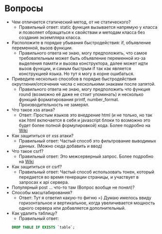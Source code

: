 # Вопросы
- Чем отличается статический метод, от не статического?
   - Правильный ответ: static функция вызывается напрямую у класса и позволяет обращаться к свойствам и методам класса без создания экземпляра класса.
- Расположите в порядке убывания быстродействия: if, объявление переменной, вызов функции.
   - Правильного ответа не знаю, могу предположить, что самое требовательным может быть объявление переменной из-за выделения памяти и вызова конструктора, далее может идти вызов функции, и самым быстрым if так как является конструкцией языка. Но тут я могу в корне ошибаться.
- Приведите несколько способов в порядке быстродействия округления/отсечения числа с несколькими знаками после запятой.
   - Правильного ответа не знаю, могу предположить что функция round (возможно её даже не стоит упоминать) и несколько функций форматирования printf, number_format. Производительность не замерял.
- Что такое xss атака?
   - Ответ: Простым языков это внедрение html (и не только, но так как html включается в себя и javascript блоки то возможно это будет более полной формулировкой) кода. Более подробно на [Wiki](https://ru.wikipedia.org/wiki/%D0%9C%D0%B5%D0%B6%D1%81%D0%B0%D0%B9%D1%82%D0%BE%D0%B2%D1%8B%D0%B9_%D1%81%D0%BA%D1%80%D0%B8%D0%BF%D1%82%D0%B8%D0%BD%D0%B3)
- Как защититься от xss атаки?
   - Правильный ответ: Частый способ это фильтрование выводимых данных. (Можно сюда добавить и ввод)
- Что такое csrf?
   - Правильный ответ: Это межсерверный запрос. Более подробно на [Wiki](https://ru.wikipedia.org/wiki/%D0%9C%D0%B5%D0%B6%D1%81%D0%B0%D0%B9%D1%82%D0%BE%D0%B2%D0%B0%D1%8F_%D0%BF%D0%BE%D0%B4%D0%B4%D0%B5%D0%BB%D0%BA%D0%B0_%D0%B7%D0%B0%D0%BF%D1%80%D0%BE%D1%81%D0%B0)
- Как защититься от csrf?
   - Правильный ответ: Частый способ использовать токен, который передается во время генерации страницы, и участвует в запросах к api сервера.
- Популярный post ... что-то там (Вопрос вообще не понял)?
- Способы масштабирования?
   - Ответ: Тут я ответил какую-то фигню =) Думаю имелось ввиду горизонтальное и вертикальное, когда увеличивается мощность одного сервера или добавляется дополнительный.
- Как удалить таблицу?
   - Правильный ответ:
   ```sql
   DROP TABLE IF EXISTS `table`;
   ```
